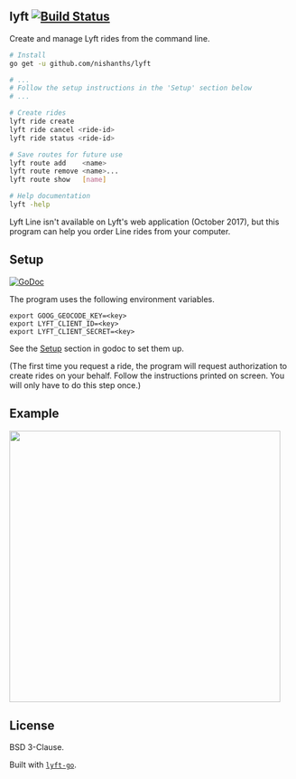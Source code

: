 ## lyft [![Build Status](https://travis-ci.org/nishanths/lyft.svg?branch=master)](https://travis-ci.org/nishanths/lyft)

Create and manage Lyft rides from the command line.

```sh
# Install
go get -u github.com/nishanths/lyft

# ...
# Follow the setup instructions in the 'Setup' section below
# ...

# Create rides
lyft ride create
lyft ride cancel <ride-id>
lyft ride status <ride-id>

# Save routes for future use
lyft route add    <name>
lyft route remove <name>...
lyft route show   [name]

# Help documentation
lyft -help
```

Lyft Line isn't available on Lyft's web application (October 2017),
but this program can help you order Line rides from your computer.

## Setup

[![GoDoc](https://godoc.org/github.com/nishanths/lyft?status.svg)](https://godoc.org/github.com/nishanths/lyft)

The program uses the following environment variables.

```
export GOOG_GEOCODE_KEY=<key>
export LYFT_CLIENT_ID=<key>
export LYFT_CLIENT_SECRET=<key>
```

See the [Setup](https://godoc.org/github.com/nishanths/lyft#hdr-Setup)
section in godoc to set them up.

(The first time you request a ride, the program will request authorization
to create rides on your behalf. Follow the instructions printed on screen.
You will only have to do this step once.)

## Example

<img src="https://i.imgur.com/uT0d4ln.gif" width=480>

## License

BSD 3-Clause.

Built with [`lyft-go`](https://github.com/nishanths/lyft-go).
